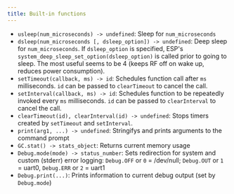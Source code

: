 ```yaml
---
title: Built-in functions
---
```


- `usleep(num_microseconds) -> undefined`: Sleep for `num_microseconds`
- `dsleep(num_microseconds [, dsleep_option]) -> undefined`: Deep sleep for
  `num_microseconds`. If `dsleep_option` is specified, ESP's
  `system_deep_sleep_set_option(dsleep_option)` is called prior to going to
  sleep. The most useful seems to be 4 (keeps RF off on wake up, reduces power
  consumption).
- `setTimeout(callback, ms) -> id`: Schedules function call after `ms`
  milliseconds. `id` can be passed to `clearTimeout` to cancel the call.
- `setInterval(callback, ms) -> id`: Schedules function to be repeatedly invoked
  every `ms` milliseconds. `id` can be passed to `clearInterval` to cancel the
  call.
- `clearTimeout(id), clearInterval(id) -> undefined`: Stops timers created by
  `setTimeout` and `setInterval`.
- `print(arg1, ...) -> undefined`: Stringifys and prints arguments to the command
  prompt
- `GC.stat() -> stats_object`: Returns current memory usage
- `Debug.mode(mode) -> status_number`: Sets redirection for system and custom
  (stderr) error logging: `Debug.OFF` or `0` = /dev/null; `Debug.OUT` or `1` =
  uart0, `Debug.ERR` or `2` = uart1
- `Debug.print(...)`: Prints information to current debug output (set by
  `Debug.mode`)

